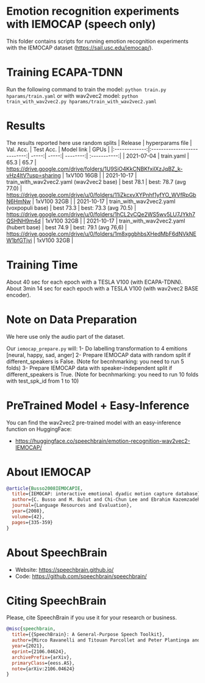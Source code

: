 # Emotion recognition experiments with IEMOCAP (speech only)
This folder contains scripts for running emotion recognition experiments with the IEMOCAP dataset (https://sail.usc.edu/iemocap/).

# Training ECAPA-TDNN
Run the following command to train the model:
`python train.py hparams/train.yaml`
or with wav2vec2 model:
`python train_with_wav2vec2.py hparams/train_with_wav2vec2.yaml`

# Results
The results reported here use random splits
| Release | hyperparams file | Val. Acc. | Test Acc. | Model link | GPUs |
|:-------------:|:---------------------------:| -----:| -----:| --------:| :-----------:|
| 2021-07-04 | train.yaml |  65.3 | 65.7 | https://drive.google.com/drive/folders/1U9SiO4KkCNBKfxilXzJqBZ_k-vHz4ltV?usp=sharing | 1xV100 16GB |
| 2021-10-17 | train_with_wav2vec2.yaml (wav2vec2 base) |  best 78.1 | best: 78.7 (avg 77.0) | https://drive.google.com/drive/u/0/folders/11iZkcxvXYPnhf1yfYO_WVfRpGbN6HmNw | 1xV100 32GB |
| 2021-10-17 | train_with_wav2vec2.yaml (voxpopuli base) |  best 73.3 | best: 73.3 (avg 70.5) | https://drive.google.com/drive/u/0/folders/1hCL2vCQe2WS5wv5LU7JYkh7QSHNH9m4d | 1xV100 32GB |
| 2021-10-17 | train_with_wav2vec2.yaml (hubert base) |  best 74.9  | best: 79.1 (avg 76,6) | https://drive.google.com/drive/u/0/folders/1m8xggbhbsXHedMbF6dNVkNEW1bfGTjvi | 1xV100 32GB |



# Training Time
About 40 sec for each epoch with a TESLA V100 (with ECAPA-TDNN).
About 3min 14 sec for each epoch with a TESLA V100 (with wav2vec2 BASE encoder).

# Note on Data Preparation
We here use only the audio part of the dataset. 

Our `iemocap_prepare.py` will:
1- Do labelling transformation to 4 emitions [neural, happy, sad, anger]
2- Prepare IEMOCAP data with random split if different_speakers is False. (Note for becnhmarking: you need to run 5 folds)
3- Prepare IEMOCAP data with speaker-independent split if different_speakers is True. (Note for becnhmarking: you need to run 10 folds with test_spk_id from 1 to 10)


# PreTrained Model + Easy-Inference
You can find the wav2vec2 pre-trained model with an easy-inference function on HuggingFace:
- https://huggingface.co/speechbrain/emotion-recognition-wav2vec2-IEMOCAP/


# **About IEMOCAP**

```bibtex
@article{Busso2008IEMOCAPIE,
  title={IEMOCAP: interactive emotional dyadic motion capture database},
  author={C. Busso and M. Bulut and Chi-Chun Lee and Ebrahim Kazemzadeh and Emily Mower Provost and Samuel Kim and J. N. Chang and Sungbok Lee and Shrikanth S. Narayanan},
  journal={Language Resources and Evaluation},
  year={2008},
  volume={42},
  pages={335-359}
}
```

# **About SpeechBrain**
- Website: https://speechbrain.github.io/
- Code: https://github.com/speechbrain/speechbrain/

# **Citing SpeechBrain**
Please, cite SpeechBrain if you use it for your research or business.

```bibtex
@misc{speechbrain,
  title={{SpeechBrain}: A General-Purpose Speech Toolkit},
  author={Mirco Ravanelli and Titouan Parcollet and Peter Plantinga and Aku Rouhe and Samuele Cornell and Loren Lugosch and Cem Subakan and Nauman Dawalatabad and Abdelwahab Heba and Jianyuan Zhong and Ju-Chieh Chou and Sung-Lin Yeh and Szu-Wei Fu and Chien-Feng Liao and Elena Rastorgueva and François Grondin and William Aris and Hwidong Na and Yan Gao and Renato De Mori and Yoshua Bengio},
  year={2021},
  eprint={2106.04624},
  archivePrefix={arXiv},
  primaryClass={eess.AS},
  note={arXiv:2106.04624}
}
```

